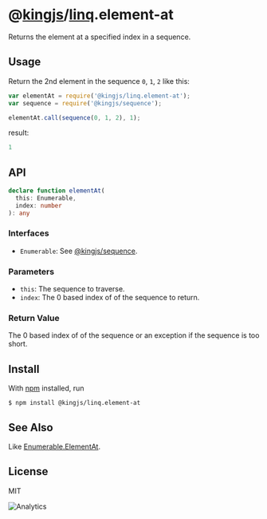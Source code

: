 # @[kingjs](https://www.npmjs.com/package/kingjs)/[linq](https://www.npmjs.com/package/@kingjs/linq).element-at
Returns the element at a specified index in a sequence.
## Usage
Return the 2nd element in the sequence `0`, `1`, `2` like this:
```js
var elementAt = require('@kingjs/linq.element-at');
var sequence = require('@kingjs/sequence');

elementAt.call(sequence(0, 1, 2), 1);
```
result:
```js
1
```

## API
```ts
declare function elementAt(
  this: Enumerable,
  index: number
): any
```
### Interfaces
- `Enumerable`: See [@kingjs/sequence](https://www.npmjs.com/package/@kingjs/sequence).

### Parameters
- `this`: The sequence to traverse.
- `index`: The 0 based index of of the sequence to return.

### Return Value
The 0 based index of of the sequence or an exception if the sequence is too short.

## Install
With [npm](https://npmjs.org/) installed, run

```
$ npm install @kingjs/linq.element-at
```
## See Also
Like [Enumerable.ElementAt](https://msdn.microsoft.com/en-us/library/bb299233(v=vs.110).aspx).

## License

MIT

![Analytics](https://analytics.kingjs.net/linq/element-at)